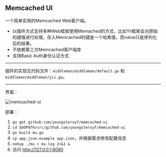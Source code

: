 ## Memcached UI

一个简单实用的Memcached Web客户端。

- 以插件方式支持多种Web框架使用Memached的方式，比如Yii框架会对原始的键值进行处理，存入Memcached的键是一个哈希值，而value只是序列化后的结果。
- 不依赖第三方Memcached客户端库
- 支持Basic Auth身份认证方式

------

插件的实现见代码文件：`middleman/middleman/default.go` 和 `middleman/middleman/yii.go`。

------

界面：

![memcached-ui](https://raw.github.com/youngsterxyf/memcached-ui/master/sample.png)

部署：

1. `go get github.com/youngsterxyf/memcached-ui`
2. `cd $GOPATH/src/github.com/youngsterxyf/memcached-ui`
3. `go build mu.go`
4. `cp app.json.example app.json`，并根据需求修改配置信息
5. `nohup ./mu > mu.log 2>&1 &`
6. 访问 http://127.0.0.1:8080
